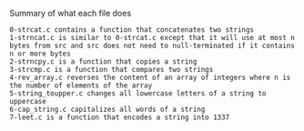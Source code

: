 Summary of what each file does

    0-strcat.c contains a function that concatenates two strings
    1-strncat.c is similar to 0-strcat.c except that it will use at most n bytes from src and src does not need to null-terminated if it contains n or more bytes
    2-strncpy.c is a function that copies a string
    3-strcmp.c is a function that compares two strings
    4-rev_array.c reverses the content of an array of integers where n is the number of elements of the array
    5-string_toupper.c changes all lowercase letters of a string to uppercase
    6-cap_string.c capitalizes all words of a string
    7-leet.c is a function that encodes a string into 1337

